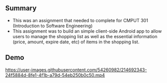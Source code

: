 ## Summary

- This was an assignment that needed to complete for CMPUT 301 (Introduction to Software Engineering)
- This assignment was to build an simple client-side Android app to allow users to manage the shopping list as well as the essential information (price, amount, expire date, etc) of items in the shopping list.


## Demo

https://user-images.githubusercontent.com/54260982/214692343-24f5884d-8fe1-4f1b-a79d-54eb250b0c50.mp4
